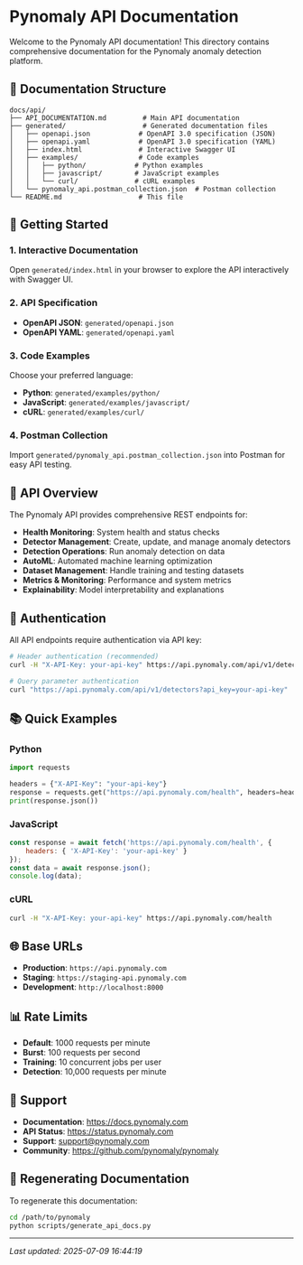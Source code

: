 # Pynomaly API Documentation

Welcome to the Pynomaly API documentation! This directory contains comprehensive
documentation for the Pynomaly anomaly detection platform.

## 📁 Documentation Structure

```
docs/api/
├── API_DOCUMENTATION.md         # Main API documentation
├── generated/                   # Generated documentation files
│   ├── openapi.json            # OpenAPI 3.0 specification (JSON)
│   ├── openapi.yaml            # OpenAPI 3.0 specification (YAML)
│   ├── index.html              # Interactive Swagger UI
│   ├── examples/               # Code examples
│   │   ├── python/            # Python examples
│   │   ├── javascript/        # JavaScript examples
│   │   └── curl/              # cURL examples
│   └── pynomaly_api.postman_collection.json  # Postman collection
└── README.md                   # This file
```

## 🚀 Getting Started

### 1. Interactive Documentation

Open `generated/index.html` in your browser to explore the API interactively
with Swagger UI.

### 2. API Specification

- **OpenAPI JSON**: `generated/openapi.json`
- **OpenAPI YAML**: `generated/openapi.yaml`

### 3. Code Examples

Choose your preferred language:

- **Python**: `generated/examples/python/`
- **JavaScript**: `generated/examples/javascript/`
- **cURL**: `generated/examples/curl/`

### 4. Postman Collection

Import `generated/pynomaly_api.postman_collection.json` into Postman for easy
API testing.

## 📖 API Overview

The Pynomaly API provides comprehensive REST endpoints for:

- **Health Monitoring**: System health and status checks
- **Detector Management**: Create, update, and manage anomaly detectors
- **Detection Operations**: Run anomaly detection on data
- **AutoML**: Automated machine learning optimization
- **Dataset Management**: Handle training and testing datasets
- **Metrics & Monitoring**: Performance and system metrics
- **Explainability**: Model interpretability and explanations

## 🔐 Authentication

All API endpoints require authentication via API key:

```bash
# Header authentication (recommended)
curl -H "X-API-Key: your-api-key" https://api.pynomaly.com/api/v1/detectors

# Query parameter authentication
curl "https://api.pynomaly.com/api/v1/detectors?api_key=your-api-key"
```

## 📚 Quick Examples

### Python

```python
import requests

headers = {"X-API-Key": "your-api-key"}
response = requests.get("https://api.pynomaly.com/health", headers=headers)
print(response.json())
```

### JavaScript

```javascript
const response = await fetch('https://api.pynomaly.com/health', {
    headers: { 'X-API-Key': 'your-api-key' }
});
const data = await response.json();
console.log(data);
```

### cURL

```bash
curl -H "X-API-Key: your-api-key" https://api.pynomaly.com/health
```

## 🌐 Base URLs

- **Production**: `https://api.pynomaly.com`
- **Staging**: `https://staging-api.pynomaly.com`
- **Development**: `http://localhost:8000`

## 📊 Rate Limits

- **Default**: 1000 requests per minute
- **Burst**: 100 requests per second
- **Training**: 10 concurrent jobs per user
- **Detection**: 10,000 requests per minute

## 📧 Support

- **Documentation**: https://docs.pynomaly.com
- **API Status**: https://status.pynomaly.com
- **Support**: support@pynomaly.com
- **Community**: https://github.com/pynomaly/pynomaly

## 🔄 Regenerating Documentation

To regenerate this documentation:

```bash
cd /path/to/pynomaly
python scripts/generate_api_docs.py
```

---

*Last updated: 2025-07-09 16:44:19*
